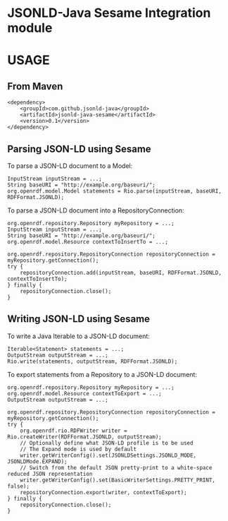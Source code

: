 JSONLD-Java Sesame Integration module
===================================

USAGE
=====

From Maven
----------

    <dependency>
        <groupId>com.github.jsonld-java</groupId>
        <artifactId>jsonld-java-sesame</artifactId>
        <version>0.1</version>
    </dependency>

Parsing JSON-LD using Sesame
----------------------------
    
To parse a JSON-LD document to a Model:

    InputStream inputStream = ...;
    String baseURI = "http://example.org/baseuri/";
    org.openrdf.model.Model statements = Rio.parse(inputStream, baseURI, RDFFormat.JSONLD);

To parse a JSON-LD document into a RepositoryConnection:

    org.openrdf.repository.Repository myRepository = ...;
    InputStream inputStream = ...;
    String baseURI = "http://example.org/baseuri/";
    org.openrdf.model.Resource contextToInsertTo = ...;
    
    org.openrdf.repository.RepositoryConnection repositoryConnection = myRepository.getConnection();
    try {
        repositoryConnection.add(inputStream, baseURI, RDFFormat.JSONLD, contextToInsertTo);
    } finally {
        repositoryConnection.close();
    }

Writing JSON-LD using Sesame
----------------------------

To write a Java Iterable<Statement> to a JSON-LD document:

    Iterable<Statement> statements = ...;
    OutputStream outputStream = ...;
    Rio.write(statements, outputStream, RDFFormat.JSONLD);

To export statements from a Repository to a JSON-LD document:

    org.openrdf.repository.Repository myRepository = ...;
    org.openrdf.model.Resource contextToExport = ...;
    OutputStream outputStream = ...;
    
    org.openrdf.repository.RepositoryConnection repositoryConnection = myRepository.getConnection();
    try {
        org.openrdf.rio.RDFWriter writer = Rio.createWriter(RDFFormat.JSONLD, outputStream);
        // Optionally define what JSON-LD profile is to be used
        // The Expand mode is used by default
        writer.getWriterConfig().set(JSONLDSettings.JSONLD_MODE, JSONLDMode.EXPAND);
        // Switch from the default JSON pretty-print to a white-space reduced JSON representation
        writer.getWriterConfig().set(BasicWriterSettings.PRETTY_PRINT, false);
        repositoryConnection.export(writer, contextToExport);
    } finally {
        repositoryConnection.close();
    }

